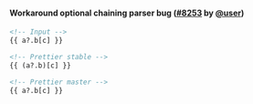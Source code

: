 #### Workaround optional chaining parser bug ([#8253](https://github.com/prettier/prettier/pull/8253) by [@user](https://github.com/thorn0))

<!-- prettier-ignore -->
```html
<!-- Input -->
{{ a?.b[c] }}

<!-- Prettier stable -->
{{ (a?.b)[c] }}

<!-- Prettier master -->
{{ a?.b[c] }}
```
